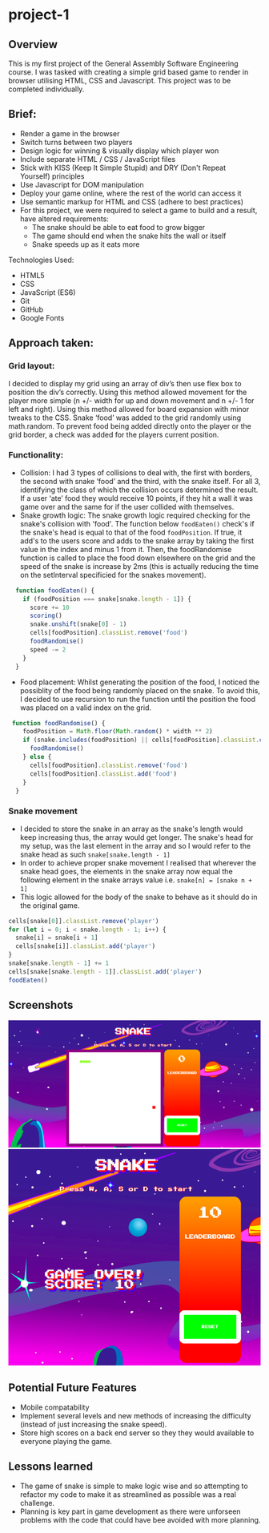 # project-1

## Overview

This is my first project of the General Assembly Software Engineering course. I was tasked with creating a simple grid based game to render in browser utilising HTML, CSS and Javascript. This project was to be completed individually. 

## Brief:
- Render a game in the browser
- Switch turns between two players
- Design logic for winning & visually display which player won
- Include separate HTML / CSS / JavaScript files
- Stick with KISS (Keep It Simple Stupid) and DRY (Don't Repeat Yourself) principles
- Use Javascript for DOM manipulation
- Deploy your game online, where the rest of the world can access it
- Use semantic markup for HTML and CSS (adhere to best practices)
- For this project, we were required to select a game to build and a result, have altered requirements:
    - The snake should be able to eat food to grow bigger
    - The game should end when the snake hits the wall or itself
    - Snake speeds up as it eats more

Technologies Used:
- HTML5
- CSS
- JavaScript (ES6)
- Git
- GitHub
- Google Fonts

## Approach taken:
### Grid layout:
I decided to display my grid using an array of div’s then use flex box to position the div’s correctly. Using this method allowed movement for the player more simple (n +/- width for up and down movement and n +/- 1 for left and right). Using this method allowed for board expansion with minor tweaks to the CSS. Snake ‘food’ was added to the grid randomly using math.random. To prevent food being added directly onto the player or the grid border, a check was added for the players current position.

### Functionality:
- Collision:
I had 3 types of collisions to deal with, the first with borders, the second with snake ‘food’ and the third, with the snake itself. For all 3, identifying the class of which the collision occurs determined the result. If a user ‘ate’ food they would receive 10 points, if they hit a wall it was game over and the same for if the user collided with themselves.
- Snake growth logic:
The snake growth logic required checking for the snake's collision with 'food'. The function below `foodEaten()` check's if the snake's head is equal to that of the food `foodPosition`. If true, it add's to the users score and adds to the snake array by taking the first value in the index and minus 1 from it. Then, the foodRandomise function is called to place the food down elsewhere on the grid and the speed of the snake is increase by 2ms (this is actually reducing the time on the setInterval specificied for the snakes movement). 
```js
  function foodEaten() {
    if (foodPosition === snake[snake.length - 1]) {
      score += 10
      scoring()
      snake.unshift(snake[0] - 1)
      cells[foodPosition].classList.remove('food')
      foodRandomise()
      speed -= 2
    }
  }
```
- Food placement:
Whilst generating the position of the food, I noticed the possiblity of the food being randomly placed on the snake. To avoid this, I decided to use recursion to run the function until the position the food was placed on a valid index on the grid.
```js
 function foodRandomise() {
    foodPosition = Math.floor(Math.random() * width ** 2)
    if (snake.includes(foodPosition) || cells[foodPosition].classList.contains('border')) {
      foodRandomise()
    } else {
      cells[foodPosition].classList.remove('food')
      cells[foodPosition].classList.add('food')
    }
  }
```
### Snake movement
- I decided to store the snake in an array as the snake's length would keep increasing thus, the array would get longer. The snake's head for my setup, was the last element in the array and so I would refer to the snake head as such `snake[snake.length - 1]`
- In order to achieve proper snake movement I realised that wherever the snake head goes, the elements in the snake array now equal the following element in the snake arrays value i.e. `snake[n] = [snake n + 1]`
- This logic allowed for the body of the snake to behave as it should do in the original game.

```js
cells[snake[0]].classList.remove('player')
for (let i = 0; i < snake.length - 1; i++) {
  snake[i] = snake[i + 1]
  cells[snake[i]].classList.add('player')
}
snake[snake.length - 1] += 1
cells[snake[snake.length - 1]].classList.add('player')
foodEaten()
```

## Screenshots
![Home screen](/images/snake.png)
![Game over](/images/gameover.png)

## Potential Future Features
- Mobile compatability
- Implement several levels and new methods of increasing the difficulty (instead of just increasing the snake speed).
- Store high scores on a back end server so they they would available to everyone playing the game. 

## Lessons learned
- The game of snake is simple to make logic wise and so attempting to refactor my code to make it as streamlined as possible was a real challenge.
- Planning is key part in game development as there were unforseen problems with the code that could have bee avoided with more planning.